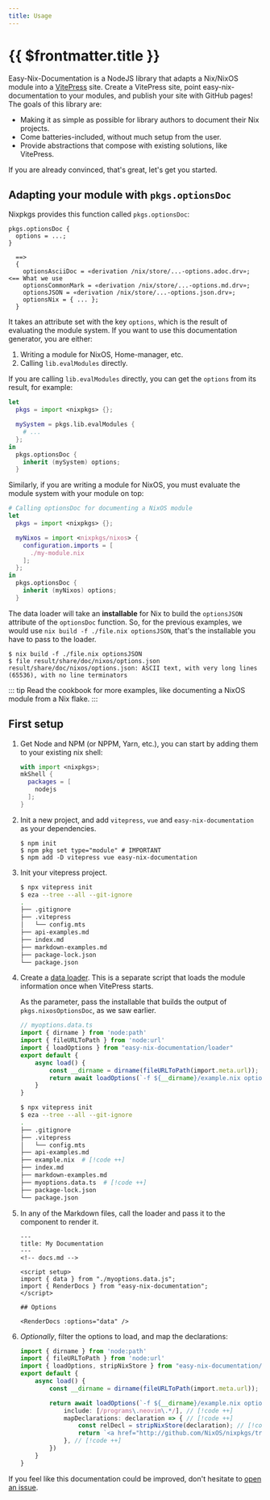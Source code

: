 ```yaml
---
title: Usage
---
```


# {{ $frontmatter.title }}


Easy-Nix-Documentation is a NodeJS library that adapts a Nix/NixOS module into a [VitePress](https://vitepress.dev/) site.
Create a VitePress site, point easy-nix-documentation to your modules, and publish your site with GitHub pages!
The goals of this library are:

- Making it as simple as possible for library authors to document their Nix projects.
- Come batteries-included, without much setup from the user.
- Provide abstractions that compose with existing solutions, like VitePress.

If you are already convinced, that's great, let's get you started.

## Adapting your module with `pkgs.optionsDoc`

Nixpkgs provides this function called `pkgs.optionsDoc`:

```
pkgs.optionsDoc {
  options = ...;
}

  ==>
  {
    optionsAsciiDoc = «derivation /nix/store/...-options.adoc.drv»;  <== What we use
    optionsCommonMark = «derivation /nix/store/...-options.md.drv»;
    optionsJSON = «derivation /nix/store/...-options.json.drv»;
    optionsNix = { ... };
  }
```

It takes an attribute set with the key `options`, which is the result of evaluating the module system.
If you want to use this documentation generator, you are either:

1. Writing a module for NixOS, Home-manager, etc.
2. Calling `lib.evalModules` directly.

If you are calling `lib.evalModules` directly, you can get the `options` from its result, for example:

```nix
let
  pkgs = import <nixpkgs> {};

  mySystem = pkgs.lib.evalModules {
    # ...
  };
in
  pkgs.optionsDoc {
    inherit (mySystem) options;
  }
```

Similarly, if you are writing a module for NixOS, you must evaluate the module system with your module on top:

```nix
# Calling optionsDoc for documenting a NixOS module
let
  pkgs = import <nixpkgs> {};

  myNixos = import <nixpkgs/nixos> {
    configuration.imports = [
      ./my-module.nix
    ];
  };
in
  pkgs.optionsDoc {
    inherit (myNixos) options;
  }
```

The data loader will take an **installable** for Nix to build the `optionsJSON` attribute of the `optionsDoc` function.
So, for the previous examples, we would use `nix build -f ./file.nix optionsJSON`, that's the installable you have to pass
to the loader.

```console
$ nix build -f ./file.nix optionsJSON
$ file result/share/doc/nixos/options.json
result/share/doc/nixos/options.json: ASCII text, with very long lines (65536), with no line terminators
```

::: tip
Read the cookbook for more examples, like documenting a NixOS module from a Nix flake.
:::

## First setup

1. Get Node and NPM (or NPPM, Yarn, etc.), you can start by adding them to your existing nix shell:
   ```nix
   with import <nixpkgs>;
   mkShell {
     packages = [
       nodejs
     ];
   }
   ```

2. Init a new project, and add `vitepress`, `vue` and `easy-nix-documentation` as your dependencies.
   ```console
   $ npm init
   $ npm pkg set type="module" # IMPORTANT
   $ npm add -D vitepress vue easy-nix-documentation
   ```

3. Init your vitepress project.
   ```bash
   $ npx vitepress init
   $ eza --tree --all --git-ignore
   .
   ├── .gitignore
   ├── .vitepress
   │   └── config.mts
   ├── api-examples.md
   ├── index.md
   ├── markdown-examples.md
   ├── package-lock.json
   └── package.json
   ```

4. Create a [data loader](https://vitepress.dev/guide/data-loading). This is a separate script that loads the module information once when VitePress starts.

   As the parameter, pass the installable that builds the output of `pkgs.nixosOptionsDoc`, as we saw earlier.
   ```ts
   // myoptions.data.ts
   import { dirname } from 'node:path'
   import { fileURLToPath } from 'node:url'
   import { loadOptions } from "easy-nix-documentation/loader"
   export default {
       async load() {
           const __dirname = dirname(fileURLToPath(import.meta.url));
           return await loadOptions(`-f ${__dirname}/example.nix optionsJSON`)
       }
   }
   ```
   ```bash
   $ npx vitepress init
   $ eza --tree --all --git-ignore
   .
   ├── .gitignore
   ├── .vitepress
   │   └── config.mts
   ├── api-examples.md
   ├── example.nix  # [!code ++]
   ├── index.md
   ├── markdown-examples.md
   ├── myoptions.data.ts  # [!code ++]
   ├── package-lock.json
   └── package.json
   ```

5. In any of the Markdown files, call the loader and pass it to the component to render it.
   ```vue
   ---
   title: My Documentation
   ---
   <!-- docs.md -->

   <script setup>
   import { data } from "./myoptions.data.js";
   import { RenderDocs } from "easy-nix-documentation";
   </script>

   ## Options

   <RenderDocs :options="data" />
   ```

6. _Optionally_, filter the options to load, and map the declarations:

   ```ts
   import { dirname } from 'node:path'
   import { fileURLToPath } from 'node:url'
   import { loadOptions, stripNixStore } from "easy-nix-documentation/loader"
   export default {
       async load() {
           const __dirname = dirname(fileURLToPath(import.meta.url));

           return await loadOptions(`-f ${__dirname}/example.nix optionsJSON`, {
               include: [/programs\.neovim\.*/], // [!code ++]
               mapDeclarations: declaration => { // [!code ++]
                   const relDecl = stripNixStore(declaration); // [!code ++]
                   return `<a href="http://github.com/NixOS/nixpkgs/tree/nixos-unstable/${relDecl}">&lt;${relDecl}&gt;</a>` // [!code ++]
               }, // [!code ++]
           })
       }
   }
   ```

If you feel like this documentation could be improved, don't hesitate to [open an issue](https://github.com/viperML/easy-nix-documentation/issues).
